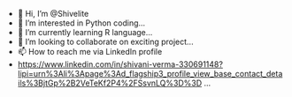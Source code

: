 - 👋 Hi, I’m @Shivelite
- 👀 I’m interested in Python coding...
- 🌱 I’m currently learning R language...
- 💞️ I’m looking to collaborate on exciting project...
- 📫 How to reach me via LinkedIn profile
-  https://www.linkedin.com/in/shivani-verma-330691148?lipi=urn%3Ali%3Apage%3Ad_flagship3_profile_view_base_contact_details%3BjtGp%2B2VeTeKf2P4%2FSsvnLQ%3D%3D ...

<!---
Shivelite/Shivelite is a ✨ special ✨ repository because its `README.md` (this file) appears on your GitHub profile.
You can click the Preview link to take a look at your changes.
--->
